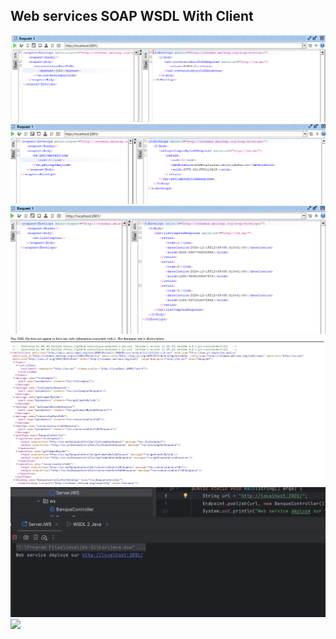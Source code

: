 <h2>Web services SOAP WSDL With Client</h2>
<img src="captures/capture-1.png">
<img src="captures/capture-2.png">
<img src="captures/capture-3.png">
<img src="captures/capture-4.png">
<img src="captures/capture-5.png">
<img src="captures/capture-6.png">
